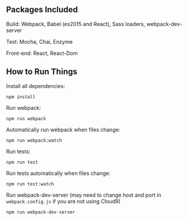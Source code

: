 ## Packages Included

Build: Webpack, Babel (es2015 and React), Sass loaders, webpack-dev-server

Test: Mocha, Chai, Enzyme

Front-end: React, React-Dom

## How to Run Things

Install all dependencies:

```
npm install
```

Run webpack:

```
npm run webpack
```

Automatically run webpack when files change:

```
npm run webpack:watch
```

Run tests:

```
npm run test
```

Run tests automatically when files change:

```
npm run test:watch
```

Run webpack-dev-server (may need to change host and port in `webpack.config.js` if you are not using Cloud9)

```
npm run webpack-dev-server
```